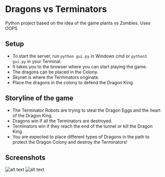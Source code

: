 # Dragons vs Terminators

Python project based on the idea of the game plants vs Zombies. Uses OOPS

## Setup

* To start the server, run `python gui.py` in Windows cmd or `python3 gui.py` in your Terminal. 
* It takes you to the browser where you can start playing the game.
* The dragons can be placed in the Colony.
* Skynet is where the Terminators originate.
* Place the dragons in the colony to defend the Dragon King.

## Storyline of the game

* The Terminator Robots are trying to steal the Dragon Eggs and the heart of the Dragon King.
* Dragons win if all the Terminators are destroyed.
* Terminators win if they reach the end of the tunnel or kill the Dragon King.
* You are expected to place different types of Dragons in the path to protect the Dragon Colony and destroy the Terminators!

## Screenshots

![alt text](https://github.com/pk-14/dragons-vs-terminators-python/blob/main/1.1.png)
![alt text](https://github.com/pk-14/dragons-vs-terminators-python/blob/main/2.png)
